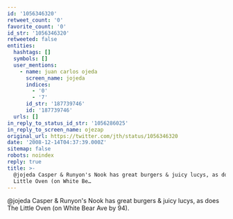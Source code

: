 ```yaml
---
id: '1056346320'
retweet_count: '0'
favorite_count: '0'
id_str: '1056346320'
retweeted: false
entities:
  hashtags: []
  symbols: []
  user_mentions:
    - name: juan carlos ojeda
      screen_name: jojeda
      indices:
        - '0'
        - '7'
      id_str: '187739746'
      id: '187739746'
  urls: []
in_reply_to_status_id_str: '1056286025'
in_reply_to_screen_name: ojezap
original_url: https://twitter.com/jth/status/1056346320
date: '2008-12-14T04:37:39.000Z'
sitemap: false
robots: noindex
reply: true
title: >-
  @jojeda Casper & Runyon's Nook has great burgers & juicy lucys, as does The
  Little Oven (on White Be…
---
```


@jojeda Casper & Runyon's Nook has great burgers & juicy lucys, as does The Little Oven (on White Bear Ave by 94).